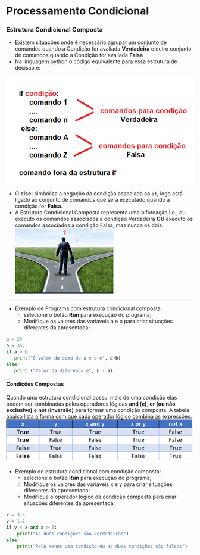 # Processamento Condicional

### Estrutura Condicional Composta

+ Existem situações onde é necessário agrupar um conjunto de comandos quando a Condição for avaliada **Verdadeira** e outro conjunto de comandos quando a Condição for avaliada **Falsa**
+ Na linguagem python o código equivalente para essa estrutura de decisão é:
 
![condicional](/imagens/ifelse.png) 
 + O **else:** simboliza a negação da condição associada ao ```if```, logo está ligado ao conjunto de comandos que será executado quando a condição for **Falsa**.
 + A Estrutura Condicional Composta representa uma bifurcação,i.e., ou executo os comandos associados a condição Verdadeira **OU** executo os comandos associados a condição Falsa, mas nunca os dois.
![bifurcacao](/imagens/bifurcação.png)
---

+ Exemplo de Programa com estrutura condicional composta: 
    + selecione o botão **Run** para execução do programa;
    + Modifique os valores das variáveis a e b para criar situações diferentes da apresentada;

``` python runnable
a = 25
b = 35;
if a > b:
   print("O valor da soma de a e b é", a+b)
else:
   print ("Valor da diferença é", b - a);

```
#### Condições Compostas
Quando uma estrutura condicional possui mais de uma condição elas podem ser combinadas pelos operadores lógicas **and (e)**, **or (ou não exclusivo)** e **not (inversão)** para formar uma condição composta. A tabela abaixo lista a forma com que cada operador lógico combina as expressões:
![tabela](/imagens/tabela.png)

+ Exemplo de estrutura condicional com condição composta: 
    + selecione o botão **Run** para execução do programa;
    + Modifique os valores das variáveis x e y para criar situações diferentes da apresentada;
    + Modifique o operador lógico da condição composta para criar situações diferentes da apresentada;
    
``` python runnable
x = 3.5
y = 1.2
if y < x and x > 3:
    print("As duas condições são verdadeiras")
else:
    print("Pelo menos uma condição ou as duas condições são falsas")
```


